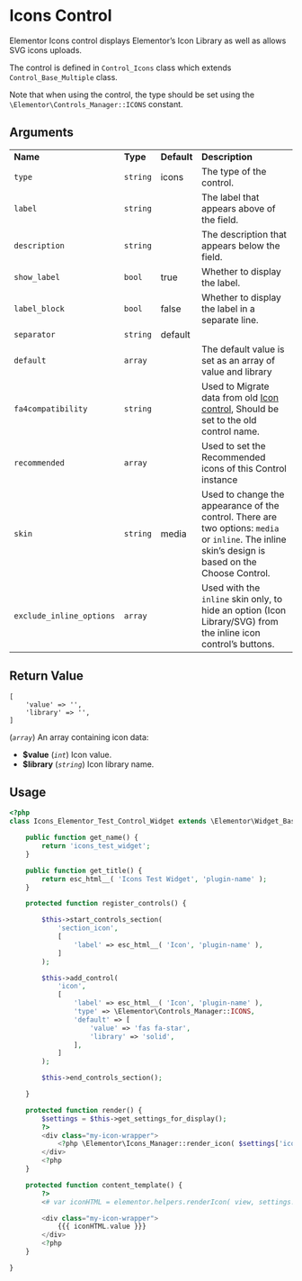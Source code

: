 # Icons Control

Elementor Icons control displays Elementor’s Icon Library as well as allows SVG icons uploads.

The control is defined in `Control_Icons` class which extends `Control_Base_Multiple` class.

Note that when using the control, the type should be set using the `\Elementor\Controls_Manager::ICONS` constant.

## Arguments

<table>
	<tbody>
		<tr>
			<td><strong>Name</strong></td>
			<td><strong>Type</strong></td>
			<td><strong>Default</strong></td>
			<td><strong>Description</strong></td>
		</tr>
		<tr>
			<td><code>type</code></td>
			<td><code>string</code></td>
			<td>icons</td>
			<td>The type of the control.</td>
		</tr>
		<tr>
			<td><code>label</code></td>
			<td><code>string</code></td>
			<td>&nbsp;</td>
			<td>The label that appears above of the field.</td>
		</tr>
		<tr>
			<td><code>description</code></td>
			<td><code>string</code></td>
			<td>&nbsp;</td>
			<td>The description that appears below the field.</td>
		</tr>
		<tr>
			<td><code>show_label</code></td>
			<td><code>bool</code></td>
			<td>true</td>
			<td>Whether to display the label.</td>
		</tr>
		<tr>
			<td><code>label_block</code></td>
			<td><code>bool</code></td>
			<td>false</td>
			<td>Whether to display the label in a separate line.</td>
		</tr>
		<tr>
			<td><code>separator</code></td>
			<td><code>string</code></td>
			<td>default</td>
			<td>&nbsp;</td>
		</tr>
		<tr>
			<td><code>default</code></td>
			<td><code>array</code></td>
			<td>&nbsp;</td>
			<td>The default value is set as an array of value and library</td>
		</tr>
		<tr>
			<td><code>fa4compatibility</code></td>
			<td><code>string</code></td>
			<td>&nbsp;</td>
			<td>Used to Migrate data from old <a href="./control-icon.html">Icon control</a>, Should be set to the old control name.</td>
		</tr>
		<tr>
			<td><code>recommended</code></td>
			<td><code>array</code></td>
			<td>&nbsp;</td>
			<td>Used to set the Recommended icons of this Control instance</td>
		</tr>
		<tr>
			<td><code>skin</code></td>
			<td><code>string</code></td>
			<td>media</td>
			<td>Used to change the appearance of the control. There are two options: <code>media</code> or <code>inline</code>. The inline skin’s design is based on the Choose Control.</td>
		</tr>
		<tr>
			<td><code>exclude_inline_options</code></td>
			<td><code>array</code></td>
			<td>&nbsp;</td>
			<td>Used with the <code>inline</code> skin only, to hide an option (Icon Library/SVG) from the inline icon control’s buttons.</td>
		</tr>
	</tbody>
</table>

## Return Value

```
[
	'value' => '',
	'library' => '',
]
```

(_`array`_) An array containing icon data:

* **$value** (_`int`_) Icon value.
* **$library** (_`string`_) Icon library name.

## Usage

```php {21-31,40-42,48-52}
<?php
class Icons_Elementor_Test_Control_Widget extends \Elementor\Widget_Base {

	public function get_name() {
		return 'icons_test_widget';
	}

	public function get_title() {
		return esc_html__( 'Icons Test Widget', 'plugin-name' );
	}

	protected function register_controls() {

		$this->start_controls_section(
			'section_icon',
			[
				'label' => esc_html__( 'Icon', 'plugin-name' ),
			]
		);

		$this->add_control(
			'icon',
			[
				'label' => esc_html__( 'Icon', 'plugin-name' ),
				'type' => \Elementor\Controls_Manager::ICONS,
				'default' => [
					'value' => 'fas fa-star',
					'library' => 'solid',
				],
			]
		);

		$this->end_controls_section();

	}

	protected function render() {
		$settings = $this->get_settings_for_display();
		?>
		<div class="my-icon-wrapper">
			<?php \Elementor\Icons_Manager::render_icon( $settings['icon'], [ 'aria-hidden' => 'true' ] ); ?>
		</div>
		<?php
	}

	protected function content_template() {
		?>
		<# var iconHTML = elementor.helpers.renderIcon( view, settings.selected_icon, { 'aria-hidden': true }, 'i' , 'object' ); #>

		<div class="my-icon-wrapper">
			{{{ iconHTML.value }}}
		</div>
		<?php
	}

}
```
